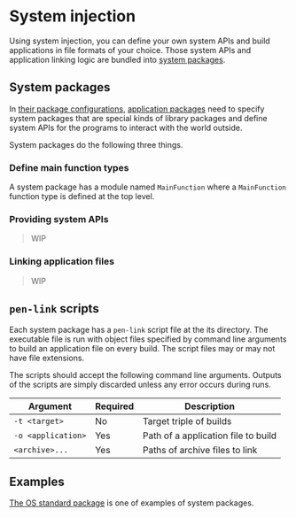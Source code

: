 # System injection

Using system injection, you can define your own system APIs and build applications in file formats of your choice. Those system APIs and application linking logic are bundled into [system packages](#system-packages).

## System packages

In [their package configurations](/references/language/packages.md#package-configuration), [application packages](/references/language/packages.md#kinds-of-packages) need to specify system packages that are special kinds of library packages and define system APIs for the programs to interact with the world outside.

System packages do the following three things.

### Define main function types

A system package has a module named `MainFunction` where a `MainFunction` function type is defined at the top level.

### Providing system APIs

> WIP

### Linking application files

> WIP

## `pen-link` scripts

Each system package has a `pen-link` script file at the its directory. The executable file is run with object files specified by command line arguments to build an application file on every build. The script files may or may not have file extensions.

The scripts should accept the following command line arguments. Outputs of the scripts are simply discarded unless any error occurs during runs.

| Argument           | Required | Description                         |
| ------------------ | -------- | ----------------------------------- |
| `-t <target>`      | No       | Target triple of builds             |
| `-o <application>` | Yes      | Path of a application file to build |
| `<archive>...`     | Yes      | Paths of archive files to link      |

## Examples

[The OS standard package](https://github.com/pen-lang/pen/tree/main/lib/os) is one of examples of system packages.
